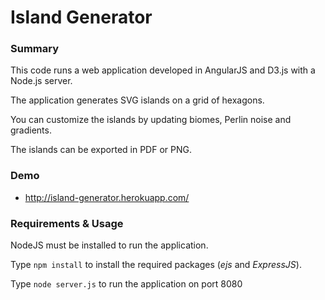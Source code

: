 # Island Generator

### Summary

This code runs a web application developed in AngularJS and D3.js with a Node.js server.

The application generates SVG islands on a grid of hexagons. 

You can customize the islands by updating biomes, Perlin noise and gradients.

The islands can be exported in PDF or PNG. 

### Demo

 - http://island-generator.herokuapp.com/

### Requirements & Usage

NodeJS must be installed to run the application.


Type `npm install` to install the required packages (*ejs* and *ExpressJS*).

Type `node server.js` to run the application on port 8080
